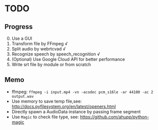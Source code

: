 # TODO

## Progress
0. Use a GUI
1. Transform file by FFmpeg √
2. Split audio by webrtcvad √
3. Recognize speech by speech_recognition √
4. (Optional) Use Google Cloud API for better performance
5. Write srt file by module or from scratch

## Memo
* ffmpeg: `ffmpeg -i input.mp4 -vn -acodec pcm_s16le -ar 44100 -ac 2 output.wav`
* Use memory to save temp file,see: http://docs.pyfilesystem.org/en/latest/openers.html
* Directly spawn a AudioData instance by passing frame segment
* Use `Magic` to check file type, see: https://github.com/ahupp/python-magic